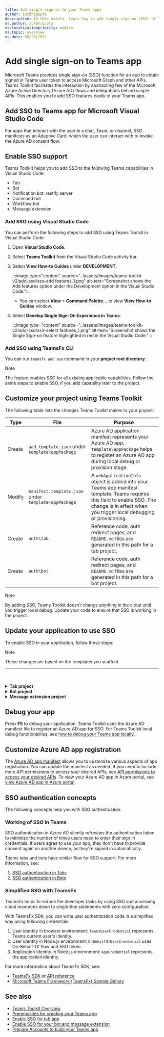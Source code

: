 ```yaml
---
title: Add single sign-on to your Teams apps
author: surbhigupta
description: In this module, learn how to add single sign-on (SSO) of Teams Toolkit, enable SSO support, and update your application to use SSO.
ms.author: surbhigupta
ms.localizationpriority: medium
ms.topic: overview
ms.date: 05/20/2022
---
```


# Add single sign-on to Teams app

Microsoft Teams provides single sign-on (SSO) function for an app to obtain signed in Teams user token to access Microsoft Graph and other APIs. Teams Toolkit facilitates the interaction by abstracting few of the Microsoft Azure Active Directory (Azure AD) flows and integrations behind simple APIs. This enables you to add SSO features easily to your Teams app.

## Add SSO to Teams app for Microsoft Visual Studio Code

For apps that interact with the user in a chat, Team, or channel, SSO manifests as an Adaptive Card, which the user can interact with to invoke the Azure AD consent flow.

## Enable SSO support

Teams Toolkit helps you to add SSO to the following Teams capabilities in Visual Studio Code:

* Tab
* Bot
* Notification bot: restify server
* Command bot
* Workflow bot
* Message extension

### Add SSO using Visual Studio Code

You can perform the following steps to add SSO using Teams Toolkit in Visual Studio Code:

1. Open **Visual Studio Code**.
2. Select **Teams Toolkit** from the Visual Studio Code activity bar.
3. Select **View How-to Guides** under **DEVELOPMENT**.

   :::image type="content" source="../assets/images/teams-toolkit-v2/add-sso/sso-add features_1.png" alt-text="Screenshot shows the Add features option under the Development option in the Visual Studio Code.":::

   * You can select **View** > **Command Palette...** to view **View How-to Guides** window.

4. Select **Develop Single Sign-On Experience in Teams**.

   :::image type="content" source="../assets/images/teams-toolkit-v2/add-sso/sso-select features_1.png" alt-text="Screenshot shows the Single Sign-on feature highlighted in red in the Visual Studio Code.":::

### Add SSO using TeamsFx CLI

You can run `teamsfx add sso` command in your **project root directory**.

> [!NOTE]
> The feature enables SSO for all existing applicable capabilities. Follow the same steps to enable SSO, if you add capability later to the project.

## Customize your project using Teams Toolkit

The following table lists the changes Teams Toolkit makes to your project:

| **Type** | **File**                                             | **Purpose**                                                                                                                                                                               |
| -------- | ---------------------------------------------------- | ----------------------------------------------------------------------------------------------------------------------------------------------------------------------------------------- |
| Create   | `aad.template.json` under `template\appPackage`      | Azure AD application manifest represents your Azure AD app. `template\appPackage` helps to register an Azure AD app during local debug or provision stage.                                |
| Modify   | `manifest.template.json` under `template\appPackage` | A `webApplicationInfo` object is added into your Teams app manifest template. Teams requires this field to enable SSO. The change is in effect when you trigger local debugging or provisioning. |
| Create   | `auth\tab`                                           | Reference code, auth redirect pages, and `README.md` files are generated in this path for a tab project.                                                                                  |
| Create   | `auth\bot`                                           | Reference code, auth redirect pages, and `README.md` files are generated in this path for a bot project.                                                                                  |

> [!NOTE]
> By adding SSO, Teams Toolkit doesn't change anything in the cloud until you trigger local debug. Update your code to ensure that SSO is working in the project.

## Update your application to use SSO

To enable SSO in your application, follow these steps:

> [!NOTE]
> These changes are based on the templates you scaffold.

---

<br>
<br><details>
<summary><b>Tab project
</b></summary>

1. Copy `auth-start.html` and `auth-end.htm` in `auth\public` folder to `tabs\public\`. Teams Toolkit registers these two endpoints in Azure AD for Azure AD's redirect flow.

2. Copy `sso` folder under `auth\tab` to `tabs\src\sso\`.

   * `InitTeamsFx`: The file implements a function that initializes TeamsFx SDK and opens `GetUserProfile` component after SDK is initialized.

   * `GetUserProfile`: The file implements a function that calls Microsoft Graph API to get user info.

3. Execute `npm install @microsoft/teamsfx-react` under `tabs\`.

4. Add the following lines to `tabs\src\components\sample\Welcome.tsx` to import `InitTeamsFx`:

   ```Bash

   import { InitTeamsFx } from "../../sso/InitTeamsFx";

   ```

5. Replace the following line:

   `<AddSSO />` with `<InitTeamsFx />` to replace the `AddSso` component with `InitTeamsFx` component.

</details>
<details>
<summary><b>Bot project
</b></summary>

#### Set up the Azure AD redirects

1. Move the `auth\bot\public` folder to `bot\src`. This folder contains HTML pages that the bot app hosts. When SSO flow is initiated with Azure AD, it redirects you to the HTML pages.
1. Modify your `bot\src\index` to add the appropriate `restify` routes to HTML pages.

   ```ts
   const path = require("path");

   server.get(
     "/auth-*.html",
     restify.plugins.serveStatic({
       directory: path.join(__dirname, "public"),
     })
   );
   ```

#### Update your app

SSO command handler `ProfileSsoCommandHandler` uses an Azure AD token to call Microsoft Graph. This token is obtained by using the signed in Teams user token. The flow is brought together in a dialog that displays a consent dialog if necessary.

1. Move `profileSsoCommandHandler` file under `auth\bot\sso` folder to `bot\src`. `ProfileSsoCommandHandler` class is an SSO command handler to get user info with SSO token, follow this method and create your own SSO command handler.
1. Open `package.json` file and ensure that TeamsFx SDK version >= 1.2.0.
1. Execute the `npm install isomorphic-fetch --save` command in the `bot` folder.
1. For ts script, execute the `npm install copyfiles --save-dev` command in the `bot` folder and replace following lines in `package.json`:

   ```json
   "build": "tsc --build && shx cp -r ./src/adaptiveCards ./lib/src",
   ```

   with

   ```json
   "build": "tsc --build && shx cp -r ./src/adaptiveCards ./lib/src && copyfiles src/public/*.html lib/",
   ```

   This copies the HTML pages used for auth redirect when building the bot project.

1. To make SSO consent flow work, replace the following code in `bot\src\index` file:

   ```ts
   server.post("/api/messages", async (req, res) => {
     await commandBot.requestHandler(req, res);
   });
   ```

   with

   ```ts
   server.post("/api/messages", async (req, res) => {
     await commandBot.requestHandler(req, res).catch((err) => {
       // Error message including "412" means it is waiting for user's consent, which is a normal process of SSO, shouldn't throw this error.
       if (!err.message.includes("412")) {
         throw err;
       }
     });
   });
   ```

1. Replace the following options for `ConversationBot` instance in `bot\src\internal\initialize` to add the SSO config and SSO command handler:

   ```ts
   export const commandBot = new ConversationBot({
       ...
       command: {
           enabled: true,
           commands: [new HelloWorldCommandHandler()],
       },
   });
   ```

   with

   ```ts
   import { ProfileSsoCommandHandler } from "../profileSsoCommandHandler";

   export const commandBot = new ConversationBot({
       ...
       // To learn more about ssoConfig, please refer teamsfx sdk document: https://docs.microsoft.com/microsoftteams/platform/toolkit/teamsfx-sdk
       ssoConfig: {
           aad :{
               scopes:["User.Read"],
           },
       },
       command: {
           enabled: true,
           commands: [new HelloWorldCommandHandler() ],
           ssoCommands: [new ProfileSsoCommandHandler()],
       },
   });
   ```

1. Register your command in the Teams app manifest. Open `templates\appPackage\manifest.template.json`, and add the following lines under `commands` in `commandLists` of your bot:

   ```json
   {
     "title": "profile",
     "description": "Show user profile using Single Sign On feature"
   }
   ```

#### Add a new SSO command to the bot (Optional)

After successfully adding SSO in your project, you can add a new SSO command:

1. Create a new file such as `photoSsoCommandHandler.ts` or `photoSsoCommandHandler.js` in `bot\src\` and add your own SSO command handler to call Graph API:

   ```TypeScript
   // for TypeScript:
   import { Activity, TurnContext, ActivityTypes } from "botbuilder";
   import "isomorphic-fetch";
   import {
       CommandMessage,
       TriggerPatterns,
       TeamsFx,
       createMicrosoftGraphClient,
       TeamsFxBotSsoCommandHandler,
       TeamsBotSsoPromptTokenResponse,
   } from "@microsoft/teamsfx";

   export class PhotoSsoCommandHandler implements TeamsFxBotSsoCommandHandler {
       triggerPatterns: TriggerPatterns = "photo";

       async handleCommandReceived(
           context: TurnContext,
           message: CommandMessage,
           tokenResponse: TeamsBotSsoPromptTokenResponse,
       ): Promise<string | Partial<Activity> | void> {
           await context.sendActivity("Retrieving user information from Microsoft Graph ...");

           const teamsfx = new TeamsFx().setSsoToken(tokenResponse.ssoToken);

           const graphClient = createMicrosoftGraphClient(teamsfx, ["User.Read"]);

           let photoUrl = "";
           try {
               const photo = await graphClient.api("/me/photo/$value").get();
               const arrayBuffer = await photo.arrayBuffer();
               const buffer=Buffer.from(arrayBuffer, 'binary');
               photoUrl = "data:image/png;base64," + buffer.toString("base64");
           } catch {
               // Could not fetch photo from user's profile, return empty string as placeholder.
           }
           if (photoUrl) {
               const photoMessage: Partial<Activity> = {
                   type: ActivityTypes.Message,
                   text: 'This is your photo:',
                   attachments: [
                       {
                           name: 'photo.png',
                           contentType: 'image/png',
                           contentUrl: photoUrl
                       }
                   ]
               };
               return photoMessage;
           } else {
               return "Could not retrieve your photo from Microsoft Graph. Please make sure you have uploaded your photo.";
           }
       }
   }
   ```

   ```javascript
   // for JavaScript:
   const { ActivityTypes } = require("botbuilder");
   require("isomorphic-fetch");
   const {
     createMicrosoftGraphClient,
     TeamsFx,
   } = require("@microsoft/teamsfx");

   class PhotoSsoCommandHandler {
     triggerPatterns = "photo";

     async handleCommandReceived(context, message, tokenResponse) {
       await context.sendActivity(
         "Retrieving user information from Microsoft Graph ..."
       );

       const teamsfx = new TeamsFx().setSsoToken(tokenResponse.ssoToken);

       const graphClient = createMicrosoftGraphClient(teamsfx, ["User.Read"]);

       let photoUrl = "";
       try {
         const photo = await graphClient.api("/me/photo/$value").get();
         const arrayBuffer = await photo.arrayBuffer();
         const buffer = Buffer.from(arrayBuffer, "binary");
         photoUrl = "data:image/png;base64," + buffer.toString("base64");
       } catch {
         // Could not fetch photo from user's profile, return empty string as placeholder.
       }
       if (photoUrl) {
         const photoMessage = {
           type: ActivityTypes.Message,
           text: "This is your photo:",
           attachments: [
             {
               name: "photo.png",
               contentType: "image/png",
               contentUrl: photoUrl,
             },
           ],
         };
         return photoMessage;
       } else {
         return "Could not retrieve your photo from Microsoft Graph. Please make sure you have uploaded your photo.";
       }
     }
   }

   module.exports = {
     PhotoSsoCommandHandler,
   };
   ```

1. Add `PhotoSsoCommandHandler` instance to `ssoCommands` array in `bot\src\internal\initialize.ts`:

   ```ts
   // for TypeScript:
   import { PhotoSsoCommandHandler } from "../photoSsoCommandHandler";

   export const commandBot = new ConversationBot({
       ...
       command: {
           ...
           ssoCommands: [new ProfileSsoCommandHandler(), new PhotoSsoCommandHandler()],
       },
   });
   ```

   ```javascript
   // for JavaScript:
   ...
   const { PhotoSsoCommandHandler } = require("../photoSsoCommandHandler");

   const commandBot = new ConversationBot({
       ...
       command: {
           ...
           ssoCommands: [new ProfileSsoCommandHandler(), new PhotoSsoCommandHandler()]
       },
   });
   ...

   ```

1. Register your command in the Teams app manifest. Open `templates\appPackage\manifest.template.json`, and add following lines under `commands` in `commandLists` of your bot:

   ```JSON

   {
       "title": "photo",
       "description": "Show user photo using Single Sign On feature"
   }

   ```

</details>

<details>
<summary><b>Message extension project
</b></summary>

The sample business logic provides a handler `TeamsBot` extends `TeamsActivityHandler` and override `handleTeamsMessagingExtensionQuery`.

You can update the query logic in the `handleMessageExtensionQueryWithToken` with token, which is obtained by using the signed in Teams user token.

To make this work in your app:

1. Move the `auth\bot\public` folder to `bot`. This folder contains HTML pages that the bot app hosts. When SSO flows are initiated with Azure AD, Azure AD redirects you to these pages.

1. Modify your `bot\index` to add the appropriate `restify` routes to these pages.

    ```ts
    const path = require("path");

    server.get(
        "/auth-*.html",
        restify.plugins.serveStatic({
            directory: path.join(__dirname, "public"),
        })
    );
    ```

1. Override `handleTeamsMessagingExtensionQuery` interface under `bot\teamsBot`. You can follow the sample code in the `handleMessageExtensionQueryWithToken` to do your own query logic.

1. Open `bot\package.json`, ensure that `@microsoft/teamsfx` version >= 1.2.0.

1. Install `isomorphic-fetch` npm packages in your bot project.

1. For ts, install `copyfiles` npm packages in your bot project, add or update the `build` script in `bot\package.json` as follows:

    ```json
    "build": "tsc --build && copyfiles ./public/*.html lib/",
    ```

    As you do it, the HTML pages used for auth redirect are copied when you build this bot project.

1. Update `templates\appPackage\aad.template.json` your scopes, which used in `handleMessageExtensionQueryWithToken`.

    ```json
    "requiredResourceAccess": [
        {
            "resourceAppId": "Microsoft Graph",
            "resourceAccess": [
                {
                    "id": "User.Read",
                    "type": "Scope"
                }
            ]
        }
    ]
    ```

</details>

## Debug your app

Press **F5** to debug your application. Teams Toolkit uses the Azure AD manifest file to register an Azure AD app for SSO. For Teams Toolkit local debug functionalities, see [how to debug your Teams app locally](debug-local.md).

## Customize Azure AD app registration

The [Azure AD app manifest](/azure/active-directory/develop/reference-app-manifest) allows you to customize various aspects of app registration. You can update the manifest as needed. If you need to include more API permissions to access your desired APIs, see [API permissions to access your desired APIs](https://github.com/OfficeDev/TeamsFx/wiki/#customize-aad-manifest-template).
To view your Azure AD app in Azure portal, see [view Azure AD app in Azure portal](https://github.com/OfficeDev/TeamsFx/wiki/Manage-AAD-application-in-Teams-Toolkit#How-to-view-the-AAD-app-on-the-Azure-portal).

## SSO authentication concepts

The following concepts help you with SSO authentication:

### Working of SSO in Teams

SSO authentication in Azure AD silently refreshes the authentication token to minimize the number of times users need to enter their sign in credentials. If users agree to use your app, they don't have to provide consent again on another device, as they're signed in automatically.

Teams tabs and bots have similar flow for SSO support. For more information, see:

1. [SSO authentication in Tabs](../tabs/how-to/authentication/tab-sso-overview.md)
1. [SSO authentication in Bots](../bots/how-to/authentication/auth-aad-sso-bots.md)

### Simplified SSO with TeamsFx

TeamsFx helps to reduce the developer tasks by using SSO and accessing cloud resources down to single-line statements with zero configuration.

With TeamsFx SDK, you can write user authentication code in a simplified way using following credentials:

1. User identity in browser environment: `TeamsUserCredential` represents Teams current user's identity.
1. User identity in Node.js environment: `OnBehalfOfUserCredential` uses On-Behalf-Of flow and SSO token.
1. Application Identity in Node.js environment: `AppCredential` represents the application identity.

For more information about TeamsFx SDK, see:

* [TeamsFx SDK](TeamsFx-SDK.md) or [API reference](/javascript/api/@microsoft/teamsfx/?view=msteams-client-js-latest&preserve-view=true)
* [Microsoft Teams Framework (TeamsFx) Sample Gallery](https://github.com/OfficeDev/TeamsFx-Samples/tree/v2)

## See also

* [Teams Toolkit Overview](teams-toolkit-fundamentals.md)
* [Prerequisites for creating your Teams app](tools-prerequisites.md)
* [Enable SSO for tab app](../tabs/how-to/authentication/tab-sso-overview.md)
* [Enable SSO for your bot and message extension](../bots/how-to/authentication/bot-sso-overview.md)
* [Prepare Accounts to build your Teams app](tools-prerequisites.md#accounts-to-build-your-teams-app)
